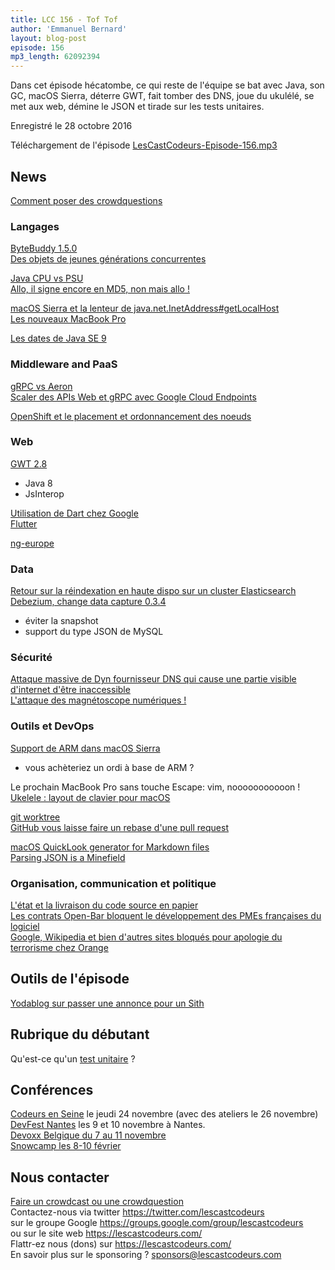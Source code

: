```yaml
---
title: LCC 156 - Tof Tof
author: 'Emmanuel Bernard'
layout: blog-post
episode: 156
mp3_length: 62092394
---
```

Dans cet épisode hécatombe, ce qui reste de l'équipe se bat avec Java, son GC, macOS Sierra, déterre GWT, fait tomber des DNS, joue du ukulélé, se met aux web, démine le JSON et tirade sur les tests unitaires.

Enregistré le 28 octobre 2016

Téléchargement de l'épisode [LesCastCodeurs-Episode-156.mp3](http://traffic.libsyn.com/lescastcodeurs/LesCastCodeurs-Episode-156.mp3)

## News

[Comment poser des crowdquestions](https://lescastcodeurs.com/crowdcasting/)  

### Langages

[ByteBuddy 1.5.0](https://github.com/raphw/byte-buddy/blob/master/release-notes.md)  
[Des objets de jeunes générations concurrentes](http://mydailyjava.blogspot.fr/2016/10/generational-disparity-in-garbage.html) 

[Java CPU vs PSU](http://www.oracle.com/technetwork/java/javase/cpu-psu-explained-2331472.html)  
[Allo, il signe encore en MD5, non mais allo !](https://blogs.oracle.com/java-platform-group/entry/oracle_jre_will_no_longer)  

[macOS Sierra et la lenteur de java.net.InetAddress#getLocalHost](https://thoeni.io/post/macos-sierra-java/)  
[Les nouveaux MacBook Pro](http://www.apple.com/fr/macbook-pro/)  

[Les dates de Java SE 9](http://mail.openjdk.java.net/pipermail/jdk9-dev/2016-October/005092.html)  

### Middleware and PaaS

[gRPC vs Aeron](https://github.com/benalexau/rpc-bench)  
[Scaler des APIs Web et gRPC avec Google Cloud Endpoints](http://glaforge.appspot.com/article/scaling-a-swagger-based-web-api-on-google-cloud-endpoints)  

[OpenShift et le placement et ordonnancement des noeuds](https://blog.openshift.com/node-placement-scheduling-explained/)  

### Web

[GWT 2.8](http://www.gwtproject.org/release-notes.html#Release_Notes_2_8_0)

* Java 8
* JsInterop

[Utilisation de Dart chez Google](https://opensource.googleblog.com/2016/10/dart-in-2017-and-beyond.html)  
[Flutter](https://flutter.io)  

[ng-europe](https://ngeurope.org)  

### Data

[Retour sur la réindexation en haute dispo sur un cluster Elasticsearch](https://thoughts.t37.net/abusing-an-innocent-elasticsearch-cluster-for-a-mass-reindex-without-disturbing-your-clients-360384fca105)  
[Debezium, change data capture 0.3.4](http://debezium.io/blog/2016/10/25/Debezium-0-3-4-Released/)

* éviter la snapshot
* support du type JSON de MySQL

### Sécurité

[Attaque massive de Dyn fournisseur DNS qui cause une partie visible d'internet d'être inaccessible](http://hub.dyn.com/static/hub.dyn.com/dyn-blog/dyn-statement-on-10-21-2016-ddos-attack.html)  
[L'attaque des magnétoscope numériques !](https://krebsonsecurity.com/2016/10/hacked-cameras-dvrs-powered-todays-massive-internet-outage/)  

### Outils et DevOps

[Support de ARM dans macOS Sierra](http://www.iclarified.com/57138/apple-adds-arm-support-to-macos-sierra-kernel)

* vous achèteriez un ordi à base de ARM ?

Le prochain MacBook Pro sans touche Escape: vim, nooooooooooon !  
[Ukelele : layout de clavier pour macOS](http://scripts.sil.org/cms/scripts/page.php?site_id=nrsi&id=ukelele)  

[git worktree](https://git-scm.com/docs/git-worktree)  
[GitHub vous laisse faire un rebase d'une pull request](https://github.com/blog/2243-rebase-and-merge-pull-requests)  

[macOS QuickLook generator for Markdown files](https://github.com/toland/qlmarkdown)  
[Parsing JSON is a Minefield](http://seriot.ch/parsing_json.html)  

### Organisation, communication et politique

[L'état et la livraison du code source en papier](http://www.numerama.com/politique/202411-contraint-de-communiquer-un-code-source-letat-lenvoie-sur-du-papier.html)  
[Les contrats Open-Bar bloquent le développement des PMEs françaises du logiciel](http://blog.ludovic.org/xwiki/bin/view/Blog/ContratsOpenBar)  
[Google, Wikipedia et bien d'autres sites bloqués pour apologie du terrorisme chez Orange](http://www.nextinpact.com/news/101786-google-fr-bloque-pour-apologie-terrorisme-orange-invoque-erreur-humaine.htm) 

## Outils de l'épisode

[Yodablog sur passer une annonce pour un Sith](http://www.yodablog.net/?p=3233) 

## Rubrique du débutant

Qu'est-ce qu'un [test unitaire](https://en.wikipedia.org/wiki/Unit_testing) ?

## Conférences

[Codeurs en Seine](http://www.codeursenseine.com) le jeudi 24 novembre (avec des ateliers le 26 novembre)  
[DevFest Nantes](https://devfest.gdgnantes.com) les 9 et 10 novembre à Nantes.  
[Devoxx Belgique du 7 au 11 novembre](https://devoxx.be)  
[Snowcamp les 8-10 février](http://snowcamp.io)  

## Nous contacter

[Faire un crowdcast ou une crowdquestion](https://lescastcodeurs.com/crowdcasting/)  
Contactez-nous via twitter <https://twitter.com/lescastcodeurs>  
sur le groupe Google <https://groups.google.com/group/lescastcodeurs>  
ou sur le site web <https://lescastcodeurs.com/>  
Flattr-ez nous (dons) sur <https://lescastcodeurs.com/>  
En savoir plus sur le sponsoring ? [sponsors@lescastcodeurs.com](mailto:sponsors@lescastcodeurs.com)  
